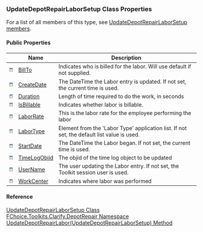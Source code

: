 ﻿### UpdateDepotRepairLaborSetup Class Properties

For a list of all members of this type, see [UpdateDepotRepairLaborSetup members](FChoice.Toolkits.Clarify~FChoice.Toolkits.Clarify.DepotRepair.UpdateDepotRepairLaborSetup_members.md).

#### Public Properties

|   | Name | Description |
| --- | --- | --- |
| ![Public Property](dotnetimages/publicProperty.png) | [BillTo](FChoice.Toolkits.Clarify~FChoice.Toolkits.Clarify.DepotRepair.UpdateDepotRepairLaborSetup~BillTo.md) | Indicates who is billed for the labor. Will use default if not supplied.   |
| ![Public Property](dotnetimages/publicProperty.png) | [CreateDate](FChoice.Toolkits.Clarify~FChoice.Toolkits.Clarify.DepotRepair.UpdateDepotRepairLaborSetup~CreateDate.md) | The DateTime the Labor entry is updated. If not set, the current time is used.   |
| ![Public Property](dotnetimages/publicProperty.png) | [Duration](FChoice.Toolkits.Clarify~FChoice.Toolkits.Clarify.DepotRepair.UpdateDepotRepairLaborSetup~Duration.md) | Length of time required to do the work, in seconds   |
| ![Public Property](dotnetimages/publicProperty.png) | [IsBillable](FChoice.Toolkits.Clarify~FChoice.Toolkits.Clarify.DepotRepair.UpdateDepotRepairLaborSetup~IsBillable.md) | Indicates whether labor is billable.   |
| ![Public Property](dotnetimages/publicProperty.png) | [LaborRate](FChoice.Toolkits.Clarify~FChoice.Toolkits.Clarify.DepotRepair.UpdateDepotRepairLaborSetup~LaborRate.md) | This is the labor rate for the employee performing the labor   |
| ![Public Property](dotnetimages/publicProperty.png) | [LaborType](FChoice.Toolkits.Clarify~FChoice.Toolkits.Clarify.DepotRepair.UpdateDepotRepairLaborSetup~LaborType.md) | Element from the 'Labor Type' application list. If not set, the default list value is used.   |
| ![Public Property](dotnetimages/publicProperty.png) | [StartDate](FChoice.Toolkits.Clarify~FChoice.Toolkits.Clarify.DepotRepair.UpdateDepotRepairLaborSetup~StartDate.md) | The DateTime the Labor began. If not set, the current time is used.   |
| ![Public Property](dotnetimages/publicProperty.png) | [TimeLogObjid](FChoice.Toolkits.Clarify~FChoice.Toolkits.Clarify.DepotRepair.UpdateDepotRepairLaborSetup~TimeLogObjid.md) | The objid of the time log object to be updated   |
| ![Public Property](dotnetimages/publicProperty.png) | [UserName](FChoice.Toolkits.Clarify~FChoice.Toolkits.Clarify.DepotRepair.UpdateDepotRepairLaborSetup~UserName.md) | The user updating the Labor entry. If not set, the Toolkit session user is used.   |
| ![Public Property](dotnetimages/publicProperty.png) | [WorkCenter](FChoice.Toolkits.Clarify~FChoice.Toolkits.Clarify.DepotRepair.UpdateDepotRepairLaborSetup~WorkCenter.md) | Indicates where labor was performed   |





#### Reference

[UpdateDepotRepairLaborSetup Class](FChoice.Toolkits.Clarify~FChoice.Toolkits.Clarify.DepotRepair.UpdateDepotRepairLaborSetup.md)  
[FChoice.Toolkits.Clarify.DepotRepair Namespace](FChoice.Toolkits.Clarify~FChoice.Toolkits.Clarify.DepotRepair_namespace.md)  
[UpdateDepotRepairLabor(UpdateDepotRepairLaborSetup) Method](FChoice.Toolkits.Clarify~FChoice.Toolkits.Clarify.DepotRepair.DepotRepairToolkit~UpdateDepotRepairLabor(UpdateDepotRepairLaborSetup).md)
